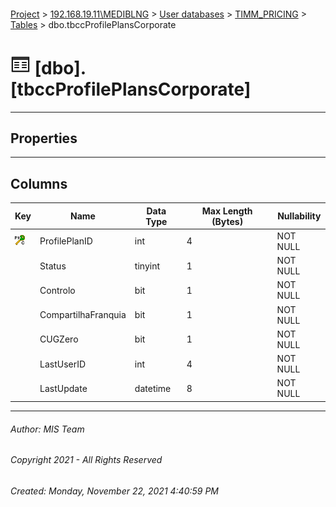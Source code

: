 #### 

[Project](../../../../index.md) > [192.168.19.11\\MEDIBLNG](../../../index.md) > [User databases](../../index.md) > [TIMM_PRICING](../index.md) > [Tables](Tables.md) > dbo.tbccProfilePlansCorporate

# ![Tables](../../../../Images/Table32.png) [dbo].[tbccProfilePlansCorporate]

---

## <a name="#properties"></a>Properties



---

## <a name="#columns"></a>Columns

| Key | Name | Data Type | Max Length (Bytes) | Nullability |
|---|---|---|---|---|
| [![Cluster Primary Key PK_tbccProfilePlansCorporate: ProfilePlanID](../../../../Images/pkcluster.png)](#indexes) | ProfilePlanID | int | 4 | NOT NULL |
|  | Status | tinyint | 1 | NOT NULL |
|  | Controlo | bit | 1 | NOT NULL |
|  | CompartilhaFranquia | bit | 1 | NOT NULL |
|  | CUGZero | bit | 1 | NOT NULL |
|  | LastUserID | int | 4 | NOT NULL |
|  | LastUpdate | datetime | 8 | NOT NULL |


---

###### Author:  MIS Team

###### Copyright 2021 - All Rights Reserved

###### Created: Monday, November 22, 2021 4:40:59 PM


